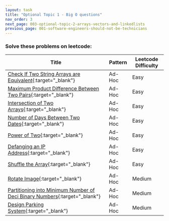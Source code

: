```yaml
---
layout: task
title: "Optional Topic 1 - Big O questions"
nav_order: 3
next_page: 003-optional-topic-2-arrays-vectors-and-linkedlists
previous_page: 001-software-engineers-should-not-be-technicians
---
```

### Solve these problems on leetcode:

 | Title                                                   | Pattern | Leetcode Difficulty |
|---------------------------------------------------------|---------|---------------------|
| [Check If Two String Arrays are Equivalent](https://leetcode.com/problems/check-if-two-string-arrays-are-equivalent/){:target="_blank"}| Ad-Hoc  | Easy |
| [Maximum Product Difference Between Two Pairs](https://leetcode.com/problems/maximum-product-difference-between-two-pairs/description/){:target="_blank"} | Ad-Hoc  | Easy |
| [Intersection of Two Arrays](https://leetcode.com/problems/intersection-of-two-arrays/description/){:target="_blank"} | Ad-Hoc  | Easy |
| [Number of Days Between Two Dates](https://leetcode.com/problems/number-of-days-between-two-dates/description/){:target="_blank"} | Ad-Hoc  | Easy |
| [Power of Two](https://leetcode.com/problems/power-of-two/description/){:target="_blank"} | Ad-Hoc | Easy |
| [Defanging an IP Address](https://leetcode.com/problems/defanging-an-ip-address/description/){:target="_blank"} | Ad-Hoc  | Easy |
| [Shuffle the Array](https://leetcode.com/problems/shuffle-the-array/description/){:target="_blank"} | Ad-Hoc  | Easy |
| [Rotate Image](https://leetcode.com/problems/rotate-image/description/){:target="_blank"} | Ad-Hoc  | Medium |
| [Partitioning into Minimum Number of Deci Binary Numbers](https://leetcode.com/problems/partitioning-into-minimum-number-of-deci-binary-numbers/description/){:target="_blank"} | Ad-Hoc  | Medium |
| [Design Parking System](https://leetcode.com/problems/design-parking-system/description/){:target="_blank"} | Ad-Hoc  | Medium |